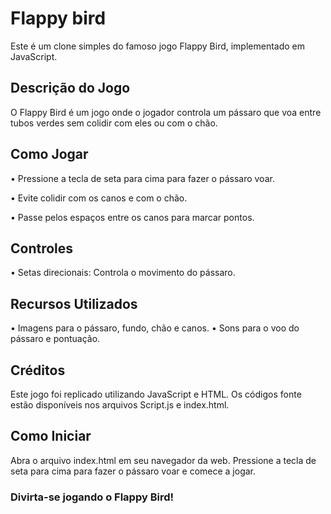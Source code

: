 
# Flappy bird

Este é um clone simples do famoso jogo Flappy Bird, implementado em JavaScript.

## Descrição do Jogo
O Flappy Bird é um jogo onde o jogador controla um pássaro que voa entre tubos verdes sem colidir com eles ou com o chão.

## Como Jogar
• Pressione a tecla de seta para cima para fazer o pássaro voar.

• Evite colidir com os canos e com o chão.

• Passe pelos espaços entre os canos para marcar pontos.
## Controles
• Setas direcionais: Controla o movimento do pássaro.
## Recursos Utilizados
• Imagens para o pássaro, fundo, chão e canos.
• Sons para o voo do pássaro e pontuação.
## Créditos
Este jogo foi replicado utilizando JavaScript e HTML. Os códigos fonte estão disponíveis nos arquivos Script.js e index.html.

## Como Iniciar
Abra o arquivo index.html em seu navegador da web.
Pressione a tecla de seta para cima para fazer o pássaro voar e comece a jogar.


### Divirta-se jogando o Flappy Bird!
